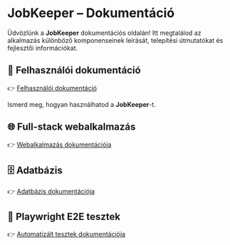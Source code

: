# JobKeeper – Dokumentáció

Üdvözlünk a **JobKeeper** dokumentációs oldalán!
Itt megtalálod az alkalmazás különböző komponenseinek leírását, telepítési útmutatókat és fejlesztői információkat.

## 📘 Felhasználói dokumentáció

👉 [Felhasználói dokumentáció](web/README.md#2-felhasználói-dokumentáció)

Ismerd meg, hogyan használhatod a **JobKeeper**-t.

## 🌐 Full-stack webalkalmazás

👉 [Webalkalmazás dokumentációja](web/README.md)

## 🗄️ Adatbázis

👉 [Adatbázis dokumentációja](db/README.md)

## 🧪 Playwright E2E tesztek

👉 [Automatizált tesztek dokumentációja](test/README.md)
